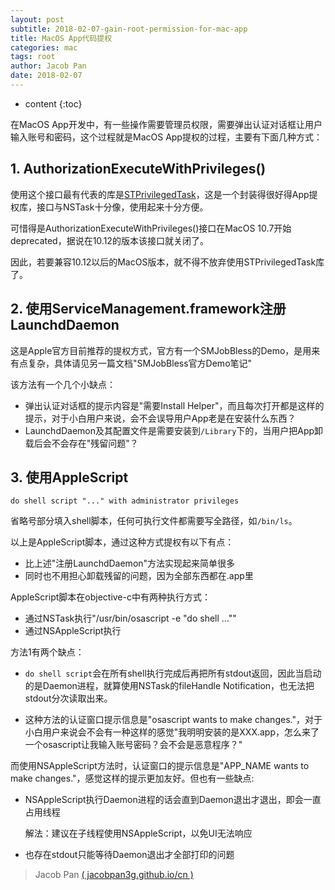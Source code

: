 ```yaml
---
layout: post
subtitle: 2018-02-07-gain-root-permission-for-mac-app
title: MacOS App代码提权
categories: mac
tags: root
author: Jacob Pan
date: 2018-02-07
---
```


* content
{:toc}


在MacOS App开发中，有一些操作需要管理员权限，需要弹出认证对话框让用户输入账号和密码，这个过程就是MacOS App提权的过程，主要有下面几种方式：


## 1. AuthorizationExecuteWithPrivileges()

使用这个接口最有代表的库是[STPrivilegedTask](https://github.com/sveinbjornt/STPrivilegedTask)，这是一个封装得很好得App提权库，接口与NSTask十分像，使用起来十分方便。

可惜得是AuthorizationExecuteWithPrivileges()接口在MacOS 10.7开始deprecated，据说在10.12的版本该接口就关闭了。

因此，若要兼容10.12以后的MacOS版本，就不得不放弃使用STPrivilegedTask库了。


## 2. 使用ServiceManagement.framework注册LaunchdDaemon

这是Apple官方目前推荐的提权方式，官方有一个SMJobBless的Demo，是用来有点复杂，具体请见另一篇文档"SMJobBless官方Demo笔记"

该方法有一个几个小缺点：

- 弹出认证对话框的提示内容是"需要Install Helper"，而且每次打开都是这样的提示，对于小白用户来说，会不会误导用户App老是在安装什么东西？
- LaunchdDaemon及其配置文件是需要安装到`/Library`下的，当用户把App卸载后会不会存在"残留问题"？


## 3. 使用AppleScript

```
do shell script "..." with administrator privileges
```
省略号部分填入shell脚本，任何可执行文件都需要写全路径，如`/bin/ls`。

以上是AppleScript脚本，通过这种方式提权有以下有点：

- 比上述"注册LaunchdDaemon"方法实现起来简单很多
- 同时也不用担心卸载残留的问题，因为全部东西都在.app里

AppleScript脚本在objective-c中有两种执行方式：

- 通过NSTask执行"/usr/bin/osascript -e \"do shell ...\""
- 通过NSAppleScript执行

方法1有两个缺点：

- `do shell script`会在所有shell执行完成后再把所有stdout返回，因此当启动的是Daemon进程，就算使用NSTask的fileHandle Notification，也无法把stdout分次读取出来。

- 这种方法的认证窗口提示信息是"osascript wants to make changes."，对于小白用户来说会不会有一种这样的感觉"我明明安装的是XXX.app，怎么来了一个osascript让我输入账号密码？会不会是恶意程序？"

而使用NSAppleScript方法时，认证窗口的提示信息是"APP_NAME wants to make changes."，感觉这样的提示更加友好。但也有一些缺点:

- NSAppleScript执行Daemon进程的话会直到Daemon退出才退出，即会一直占用线程

  解法：建议在子线程使用NSAppleScript，以免UI无法响应

- 也存在stdout只能等待Daemon退出才全部打印的问题


> Jacob Pan [( jacobpan3g.github.io/cn )](http://jacobpan3g.github.io/cn)

